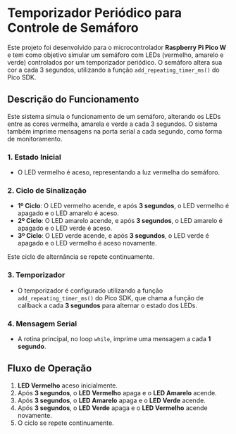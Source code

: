 # Temporizador Periódico para Controle de Semáforo

Este projeto foi desenvolvido para o microcontrolador **Raspberry Pi Pico W** e tem como objetivo simular um semáforo com LEDs (vermelho, amarelo e verde) controlados por um temporizador periódico. O semáforo altera sua cor a cada 3 segundos, utilizando a função `add_repeating_timer_ms()` do Pico SDK.


## Descrição do Funcionamento

Este sistema simula o funcionamento de um semáforo, alterando os LEDs entre as cores vermelha, amarela e verde a cada 3 segundos. O sistema também imprime mensagens na porta serial a cada segundo, como forma de monitoramento.

### 1. Estado Inicial
- O LED vermelho é aceso, representando a luz vermelha do semáforo.

### 2. Ciclo de Sinalização
- **1º Ciclo**: O LED vermelho acende, e após **3 segundos**, o LED vermelho é apagado e o LED amarelo é aceso.
- **2º Ciclo**: O LED amarelo acende, e após **3 segundos**, o LED amarelo é apagado e o LED verde é aceso.
- **3º Ciclo**: O LED verde acende, e após **3 segundos**, o LED verde é apagado e o LED vermelho é aceso novamente.

Este ciclo de alternância se repete continuamente.

### 3. Temporizador
- O temporizador é configurado utilizando a função `add_repeating_timer_ms()` do Pico SDK, que chama a função de callback a cada **3 segundos** para alternar o estado dos LEDs.

### 4. Mensagem Serial
- A rotina principal, no loop `while`, imprime uma mensagem a cada **1 segundo**. 

## Fluxo de Operação

1. **LED Vermelho** aceso inicialmente.
2. Após **3 segundos**, o **LED Vermelho** apaga e o **LED Amarelo** acende.
3. Após **3 segundos**, o **LED Amarelo** apaga e o **LED Verde** acende.
4. Após **3 segundos**, o **LED Verde** apaga e o **LED Vermelho** acende novamente.
5. O ciclo se repete continuamente.

